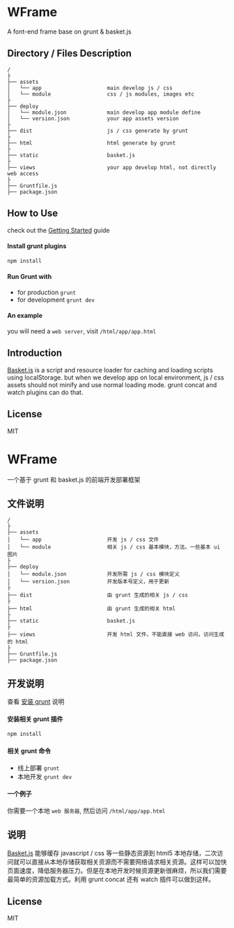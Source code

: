 # WFrame 
A font-end frame base on grunt & basket.js
## Directory / Files Description

```
/
├
├── assets
│   └── app                 	main develop js / css
│   └── module              	css / js modules, images etc
├
├── deploy
│   └── module.json          	main develop app module define
│   └── version.json         	your app assets version
├
├── dist                   		js / css generate by grunt
├
├── html                      	html generate by grunt
├
├── static                 		basket.js
├
├── views                  		your app develop html, not directly web access
├
├── Gruntfile.js              	                      
├── package.json                
```
## How to Use
check out the [Getting Started](http://gruntjs.com/getting-started) guide
#### Install grunt plugins
```bash
npm install
```
#### Run Grunt with
- for production `grunt`
- for development `grunt dev`

#### An example
you will need a `web server`, visit `/html/app/app.html`

## Introduction
[Basket.js](https://github.com/addyosmani/basket.js/) is a script and resource loader for caching and loading scripts using localStorage. but when we develop app on local environment, js / css assets should not minify and use normal loading mode. grunt concat and watch plugins can do that.

## License
MIT

# WFrame 
一个基于 grunt 和 basket.js 的前端开发部署框架
## 文件说明

```
/
├
├── assets
│   └── app                 	开发 js / css 文件
│   └── module              	相关 js / css 基本模块，方法。一些基本 ui 图片
├
├── deploy
│   └── module.json          	开发所需 js / css 模块定义
│   └── version.json         	开发版本号定义，用于更新
├
├── dist                   		由 grunt 生成的相关 js / css
├
├── html                      	由 grunt 生成的相关 html
├
├── static                 		basket.js
├
├── views                  		开发 html 文件，不能直接 web 访问，访问生成的 html
├
├── Gruntfile.js              	                      
├── package.json                
```
## 开发说明
查看 [安装 grunt](http://gruntjs.com/getting-started) 说明
#### 安装相关 grunt 插件
```bash
npm install
```
#### 相关 grunt 命令
- 线上部署 `grunt`
- 本地开发 `grunt dev`

#### 一个例子
你需要一个本地 `web 服务器`, 然后访问 `/html/app/app.html`

## 说明
[Basket.js](https://github.com/addyosmani/basket.js/) 能够缓存 javascript / css 等一些静态资源到 html5 本地存储，二次访问就可以直接从本地存储获取相关资源而不需要网络请求相关资源。这样可以加快页面速度，降低服务器压力。但是在本地开发时候资源更新很麻烦，所以我们需要最简单的资源加载方式。利用 grunt concat 还有 watch 插件可以做到这样。

## License
MIT


